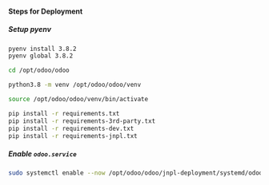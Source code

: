 #### Steps for Deployment

##### Setup pyenv
```bash
pyenv install 3.8.2
pyenv global 3.8.2

cd /opt/odoo/odoo

python3.8 -m venv /opt/odoo/odoo/venv

source /opt/odoo/odoo/venv/bin/activate

pip install -r requirements.txt
pip install -r requirements-3rd-party.txt
pip install -r requirements-dev.txt
pip install -r requirements-jnpl.txt
```

##### Enable `odoo.service`
```bash
sudo systemctl enable --now /opt/odoo/odoo/jnpl-deployment/systemd/odoo.service
```
